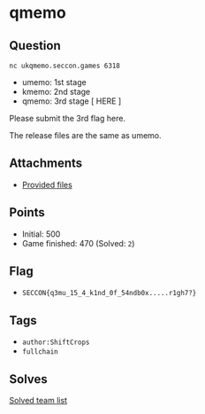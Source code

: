 # qmemo
## Question
```
nc ukqmemo.seccon.games 6318
```

- umemo: 1st stage
- kmemo: 2nd stage
- qmemo: 3rd stage [ HERE ]

Please submit the 3rd flag here.  

  
The release files are the same as umemo.  


## Attachments
- [Provided files](files/)

## Points
- Initial: 500
- Game finished: 470 (Solved: `2`)

## Flag
- `SECCON{q3mu_15_4_k1nd_0f_54ndb0x.....r1gh7?}`

## Tags
- `author:ShiftCrops`
- `fullchain`

## Solves
[Solved team list](./solves.md)